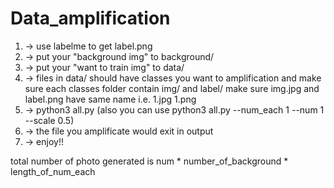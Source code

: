 # Data_amplification
1. -> use labelme to get label.png 
2. -> put your "background img" to background/
3. -> put your "want to train img" to data/
4. -> files in data/ should have classes you want to amplification and make sure each classes folder contain img/ and label/
      make sure img.jpg and label.png have same name i.e. 1.jpg 1.png
5. -> python3 all.py (also you can use python3 all.py --num_each 1 --num 1 --scale 0.5)
6. -> the file you amplificate would exit in output
7. -> enjoy!!

total number of photo generated is num * number_of_background * length_of_num_each
